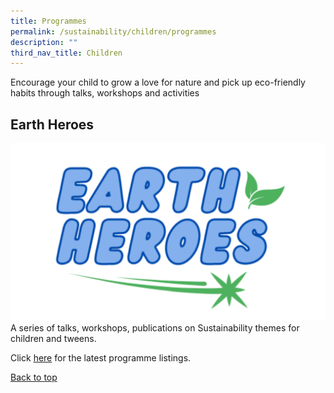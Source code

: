 ```yaml
---
title: Programmes
permalink: /sustainability/children/programmes
description: ""
third_nav_title: Children
---
```

Encourage your child to grow a love for nature and pick up eco-friendly habits through talks, workshops and activities

## **Earth Heroes**
![Alt text for image on Isomer site](/images/sustainability/Sustainability-Prog-Children-02.png)
A series of talks, workshops, publications on Sustainability themes for children and tweens.   

Click [here](https://go.gov.sg/cckpl) for the latest programme listings.

<p class="has-text-right margin--top--xl"><a href="#main-content" class="has-text-jade">Back to top</a></p>